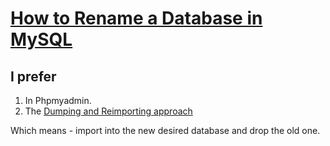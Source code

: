 # [How to Rename a Database in MySQL](https://chartio.com/resources/tutorials/how-to-rename-a-database-in-mysql/)

## I prefer

1. In Phpmyadmin.
2. The [Dumping and Reimporting approach](https://chartio.com/resources/tutorials/how-to-rename-a-database-in-mysql/#dumping-and-reimporting)

Which means - import into the new desired database and drop the old one.